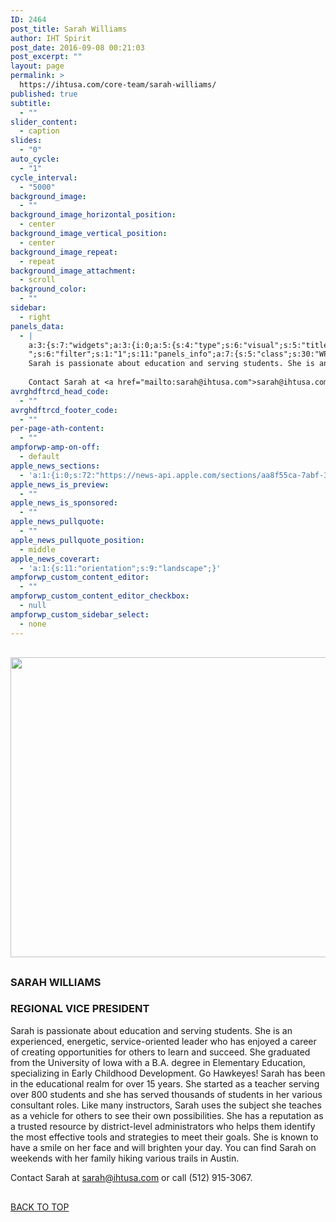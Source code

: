 ```yaml
---
ID: 2464
post_title: Sarah Williams
author: IHT Spirit
post_date: 2016-09-08 00:21:03
post_excerpt: ""
layout: page
permalink: >
  https://ihtusa.com/core-team/sarah-williams/
published: true
subtitle:
  - ""
slider_content:
  - caption
slides:
  - "0"
auto_cycle:
  - "1"
cycle_interval:
  - "5000"
background_image:
  - ""
background_image_horizontal_position:
  - center
background_image_vertical_position:
  - center
background_image_repeat:
  - repeat
background_image_attachment:
  - scroll
background_color:
  - ""
sidebar:
  - right
panels_data:
  - |
    a:3:{s:7:"widgets";a:3:{i:0;a:5:{s:4:"type";s:6:"visual";s:5:"title";s:0:"";s:4:"text";s:233:"<a href="https://ihtusa.com/wp-content/uploads/2016/09/SarahWilliams-v.jpg"><img class="wp-image-1972 size-full aligncenter" src="https://ihtusa.com/wp-content/uploads/2016/09/SarahWilliams-v.jpg" width="848" height="480" /></a></p>
    ";s:6:"filter";s:1:"1";s:11:"panels_info";a:7:{s:5:"class";s:30:"WP_Widget_Black_Studio_TinyMCE";s:3:"raw";b:0;s:4:"grid";i:1;s:4:"cell";i:0;s:2:"id";i:0;s:9:"widget_id";s:36:"497e746c-f8e5-476c-a5d3-b93fa9fbe8da";s:5:"style";a:3:{s:18:"background_display";s:4:"tile";s:16:"featured_widgets";s:0:"";s:12:"bigger_title";s:0:"";}}}i:1;a:5:{s:4:"type";s:4:"html";s:5:"title";s:14:"SARAH WILLIAMS";s:4:"text";s:1098:"<h3><strong>REGIONAL VICE PRESIDENT</strong></h3>
    Sarah is passionate about education and serving students. She is an experienced, energetic, service-oriented leader who has enjoyed a career of creating opportunities for others to learn and succeed. She graduated from the University of Iowa with a B.A. degree in Elementary Education, specializing in Early Childhood Development. Go Hawkeyes! Sarah has been in the educational realm for over 15 years. She started as a teacher serving over 800 students and she has served thousands of students in her various consultant roles. Like many instructors, Sarah uses the subject she teaches as a vehicle for others to see their own possibilities. She has a reputation as a trusted resource by district-level administrators who helps them identify the most effective tools and strategies to meet their goals. She is known to have a smile on her face and will brighten your day. You can find Sarah on weekends with her family hiking various trails in Austin.
    
    Contact Sarah at <a href="mailto:sarah@ihtusa.com">sarah@ihtusa.com</a> or call (512) 915-3067.";s:6:"filter";s:1:"1";s:11:"panels_info";a:6:{s:5:"class";s:30:"WP_Widget_Black_Studio_TinyMCE";s:4:"grid";i:2;s:4:"cell";i:0;s:2:"id";i:1;s:9:"widget_id";s:36:"df54bee1-6a00-4ad0-94b0-b372c07728ec";s:5:"style";a:4:{s:27:"background_image_attachment";b:0;s:18:"background_display";s:4:"tile";s:16:"featured_widgets";s:0:"";s:12:"bigger_title";b:1;}}}i:2;a:3:{s:4:"text";s:0:"";s:11:"button_text";s:30:"<a href="#TOP">BACK TO TOP</a>";s:11:"panels_info";a:7:{s:5:"class";s:17:"PW_Call_To_Action";s:3:"raw";b:0;s:4:"grid";i:3;s:4:"cell";i:0;s:2:"id";i:2;s:9:"widget_id";s:36:"3ae83143-13ae-4923-a722-3f13c571e711";s:5:"style";a:3:{s:18:"background_display";s:4:"tile";s:16:"featured_widgets";s:0:"";s:12:"bigger_title";s:0:"";}}}}s:5:"grids";a:4:{i:0;a:2:{s:5:"cells";i:1;s:5:"style";a:0:{}}i:1;a:2:{s:5:"cells";i:1;s:5:"style";a:1:{s:18:"background_display";s:4:"tile";}}i:2;a:2:{s:5:"cells";i:1;s:5:"style";a:1:{s:18:"background_display";s:4:"tile";}}i:3;a:2:{s:5:"cells";i:1;s:5:"style";a:0:{}}}s:10:"grid_cells";a:4:{i:0;a:4:{s:4:"grid";i:0;s:5:"index";i:0;s:6:"weight";i:1;s:5:"style";a:0:{}}i:1;a:4:{s:4:"grid";i:1;s:5:"index";i:0;s:6:"weight";i:1;s:5:"style";a:0:{}}i:2;a:4:{s:4:"grid";i:2;s:5:"index";i:0;s:6:"weight";i:1;s:5:"style";a:0:{}}i:3;a:4:{s:4:"grid";i:3;s:5:"index";i:0;s:6:"weight";i:1;s:5:"style";a:0:{}}}}
avrghdftrcd_head_code:
  - ""
avrghdftrcd_footer_code:
  - ""
per-page-ath-content:
  - ""
ampforwp-amp-on-off:
  - default
apple_news_sections:
  - 'a:1:{i:0;s:72:"https://news-api.apple.com/sections/aa8f55ca-7abf-3ed0-a6c4-79170654793d";}'
apple_news_is_preview:
  - ""
apple_news_is_sponsored:
  - ""
apple_news_pullquote:
  - ""
apple_news_pullquote_position:
  - middle
apple_news_coverart:
  - 'a:1:{s:11:"orientation";s:9:"landscape";}'
ampforwp_custom_content_editor:
  - ""
ampforwp_custom_content_editor_checkbox:
  - null
ampforwp_custom_sidebar_select:
  - none
---
```

<div id="pl-2464"  class="panel-layout" ><div id="pg-2464-0"  class="panel-grid panel-no-style" ><div id="pgc-2464-0-0"  class="panel-grid-cell panel-grid-cell-empty"  data-weight="1" ></div></div><div id="pg-2464-1"  class="panel-grid panel-no-style"  data-style="{&quot;background_display&quot;:&quot;tile&quot;}" ><div id="pgc-2464-1-0"  class="panel-grid-cell"  data-weight="1" ><div id="panel-2464-1-0-0" class="so-panel widget widget_black-studio-tinymce widget_black_studio_tinymce panel-first-child panel-last-child" data-index="0" data-style="{&quot;background_display&quot;:&quot;tile&quot;,&quot;featured_widgets&quot;:&quot;&quot;,&quot;bigger_title&quot;:&quot;&quot;}" ><div class="textwidget"><a href="https://ihtusa.com/wp-content/uploads/2016/09/SarahWilliams-v.jpg"><img class="wp-image-1972 size-full aligncenter" src="https://ihtusa.com/wp-content/uploads/2016/09/SarahWilliams-v.jpg" width="848" height="480" /></a></p>
</div></div></div></div><div id="pg-2464-2"  class="panel-grid panel-no-style"  data-style="{&quot;background_display&quot;:&quot;tile&quot;}" ><div id="pgc-2464-2-0"  class="panel-grid-cell"  data-weight="1" ><div id="panel-2464-2-0-0" class="so-panel widget widget_black-studio-tinymce widget_black_studio_tinymce panel-first-child panel-last-child" data-index="1" data-style="{&quot;background_image_attachment&quot;:false,&quot;background_display&quot;:&quot;tile&quot;,&quot;featured_widgets&quot;:&quot;&quot;,&quot;bigger_title&quot;:true}" ><div class="widget-title--big panel-widget-style panel-widget-style-for-2464-2-0-0" ><h3 class="widget-title"><span class="widget-title__inline">SARAH WILLIAMS</span></h3><div class="textwidget"><h3><strong>REGIONAL VICE PRESIDENT</strong></h3>
Sarah is passionate about education and serving students. She is an experienced, energetic, service-oriented leader who has enjoyed a career of creating opportunities for others to learn and succeed. She graduated from the University of Iowa with a B.A. degree in Elementary Education, specializing in Early Childhood Development. Go Hawkeyes! Sarah has been in the educational realm for over 15 years. She started as a teacher serving over 800 students and she has served thousands of students in her various consultant roles. Like many instructors, Sarah uses the subject she teaches as a vehicle for others to see their own possibilities. She has a reputation as a trusted resource by district-level administrators who helps them identify the most effective tools and strategies to meet their goals. She is known to have a smile on her face and will brighten your day. You can find Sarah on weekends with her family hiking various trails in Austin.

Contact Sarah at <a href="mailto:sarah@ihtusa.com">sarah@ihtusa.com</a> or call (512) 915-3067.</div></div></div></div></div><div id="pg-2464-3"  class="panel-grid panel-no-style" ><div id="pgc-2464-3-0"  class="panel-grid-cell"  data-weight="1" ><div id="panel-2464-3-0-0" class="so-panel widget widget_pw_call_to_action widget-call-to-action panel-first-child panel-last-child" data-index="2" data-style="{&quot;background_display&quot;:&quot;tile&quot;,&quot;featured_widgets&quot;:&quot;&quot;,&quot;bigger_title&quot;:&quot;&quot;}" >				<div class="call-to-action">
					<div class="call-to-action__text">
											</div>
					<div class="call-to-action__button">
						<a href="#TOP">BACK TO TOP</a>					</div>
				</div>
			</div></div></div></div>

<style type="text/css" class="panels-style" data-panels-style-for-post="2464">@import url(https://ihtusa.com/wp-content/plugins/siteorigin-panels/inc/../css/front-flex.css); #pgc-2464-0-0 , #pgc-2464-1-0 , #pgc-2464-2-0 , #pgc-2464-3-0 { width:100%;width:calc(100% - ( 0 * 30px ) ) } #pg-2464-0 , #pg-2464-1 , #pg-2464-2 , #pl-2464 .so-panel { margin-bottom:30px } #pl-2464 .so-panel:last-child { margin-bottom:0px } @media (max-width:780px){ #pg-2464-0.panel-no-style, #pg-2464-0.panel-has-style > .panel-row-style , #pg-2464-1.panel-no-style, #pg-2464-1.panel-has-style > .panel-row-style , #pg-2464-2.panel-no-style, #pg-2464-2.panel-has-style > .panel-row-style , #pg-2464-3.panel-no-style, #pg-2464-3.panel-has-style > .panel-row-style { -webkit-flex-direction:column;-ms-flex-direction:column;flex-direction:column } #pg-2464-0 .panel-grid-cell , #pg-2464-1 .panel-grid-cell , #pg-2464-2 .panel-grid-cell , #pg-2464-3 .panel-grid-cell { margin-right:0 } #pg-2464-0 .panel-grid-cell , #pg-2464-1 .panel-grid-cell , #pg-2464-2 .panel-grid-cell , #pg-2464-3 .panel-grid-cell { width:100% } #pl-2464 .panel-grid-cell { padding:0 } #pl-2464 .panel-grid .panel-grid-cell-empty { display:none } #pl-2464 .panel-grid .panel-grid-cell-mobile-last { margin-bottom:0px }  } </style>